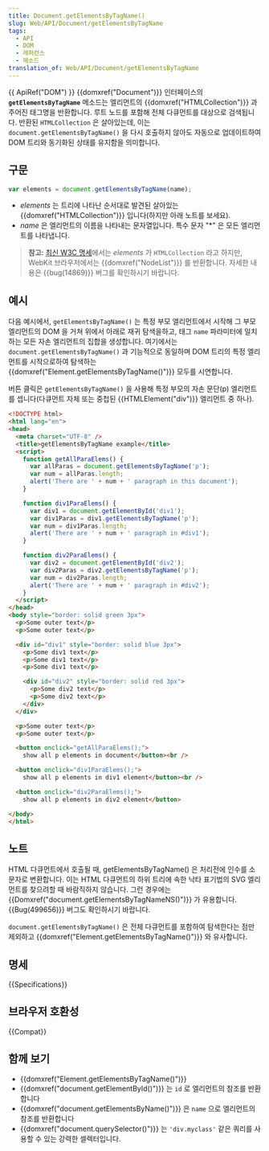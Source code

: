 ```yaml
---
title: Document.getElementsByTagName()
slug: Web/API/Document/getElementsByTagName
tags:
  - API
  - DOM
  - 레퍼런스
  - 메소드
translation_of: Web/API/Document/getElementsByTagName
---
```

{{ ApiRef("DOM") }}
{{domxref("Document")}} 인터페이스의 **`getElementsByTagName`** 메소드는 엘리먼트의 {{domxref("HTMLCollection")}} 과 주어진 태그명을 반환합니다. 루트 노드를 포함해 전체 다큐먼트를 대상으로 검색됩니다. 반환된 `HTMLCollection` 은 살아있는데, 이는 `document.getElementsByTagName()` 을 다시 호출하지 않아도 자동으로 업데이트하여 DOM 트리와 동기화된 상태를 유지함을 의미합니다.

## 구문

```js
var elements = document.getElementsByTagName(name);
```

- _elements_ 는 트리에 나타난 순서대로 발견된 살아있는 {{domxref("HTMLCollection")}} 입니다(하지만 아래 노트를 보세요).
- _name_ 은 엘리먼트의 이름을 나타내는 문자열입니다. 특수 문자 "\*" 은 모든 엘리먼트를 나타냅니다.

> **참고:** [최신 W3C 명세](https://dvcs.w3.org/hg/domcore/raw-file/tip/Overview.html)에서는 _elements_ 가 `HTMLCollection` 라고 하지만, WebKit 브라우저에서는 {{domxref("NodeList")}} 를 반환합니다. 자세한 내용은 {{bug(14869)}} 버그를 확인하시기 바랍니다.

## 예시

다음 예시에서, `getElementsByTagName()` 는 특정 부모 엘리먼트에서 시작해 그 부모 엘리먼트의 DOM 을 거쳐 위에서 아래로 재귀 탐색을하고, 태그 `name` 파라미터에 일치하는 모든 자손 엘리먼트의 집합을 생성합니다. 여기에서는 `document.getElementsByTagName()` 과 기능적으로 동일하며 DOM 트리의 특정 엘리먼트를 시작으로하여 탐색하는 {{domxref("Element.getElementsByTagName()")}} 모두를 시연합니다.

버튼 클릭은 `getElementsByTagName()` 을 사용해 특정 부모의 자손 문단(p) 엘리먼트를 셉니다(다큐먼트 자체 또는 중첩된 {{HTMLElement("div")}} 엘리먼트 중 하나).

```html
<!DOCTYPE html>
<html lang="en">
<head>
  <meta charset="UTF-8" />
  <title>getElementsByTagName example</title>
  <script>
    function getAllParaElems() {
      var allParas = document.getElementsByTagName('p');
      var num = allParas.length;
      alert('There are ' + num + ' paragraph in this document');
    }

    function div1ParaElems() {
      var div1 = document.getElementById('div1');
      var div1Paras = div1.getElementsByTagName('p');
      var num = div1Paras.length;
      alert('There are ' + num + ' paragraph in #div1');
    }

    function div2ParaElems() {
      var div2 = document.getElementById('div2');
      var div2Paras = div2.getElementsByTagName('p');
      var num = div2Paras.length;
      alert('There are ' + num + ' paragraph in #div2');
    }
  </script>
</head>
<body style="border: solid green 3px">
  <p>Some outer text</p>
  <p>Some outer text</p>

  <div id="div1" style="border: solid blue 3px">
    <p>Some div1 text</p>
    <p>Some div1 text</p>
    <p>Some div1 text</p>

    <div id="div2" style="border: solid red 3px">
      <p>Some div2 text</p>
      <p>Some div2 text</p>
    </div>
  </div>

  <p>Some outer text</p>
  <p>Some outer text</p>

  <button onclick="getAllParaElems();">
    show all p elements in document</button><br />

  <button onclick="div1ParaElems();">
    show all p elements in div1 element</button><br />

  <button onclick="div2ParaElems();">
    show all p elements in div2 element</button>

</body>
</html>
```

## 노트

HTML 다큐먼트에서 호출될 때, getElementsByTagName() 은 처리전에 인수를 소문자로 변환합니다. 이는 HTML 다큐먼트의 하위 트리에 속한 낙타 표기법의 SVG 엘리먼트를 찾으려할 때 바람직하지 않습니다. 그런 경우에는 {{Domxref("document.getElementsByTagNameNS()")}} 가 유용합니다.{{Bug(499656)}} 버그도 확인하시기 바랍니다.

`document.getElementsByTagName()` 은 전체 다큐먼트를 포함하여 탐색한다는 점만 제외하고 {{domxref("Element.getElementsByTagName()")}} 와 유사합니다.

## 명세

{{Specifications}}

## 브라우저 호환성

{{Compat}}

## 함께 보기

- {{domxref("Element.getElementsByTagName()")}}
- {{domxref("document.getElementById()")}} 는 `id` 로 엘리먼트의 참조를 반환합니다
- {{domxref("document.getElementsByName()")}} 은 `name` 으로 엘리먼트의 참조를 반환합니다
- {{domxref("document.querySelector()")}} 는 `'div.myclass'` 같은 쿼리를 사용할 수 있는 강력한 셀렉터입니다.
